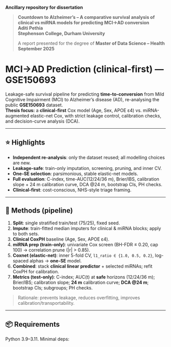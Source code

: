 **Ancillary repository for dissertation**
>
> **Countdown to Alzheimer’s – A comparative survival analysis of clinical vs miRNA models for predicting MCI→AD conversion**  
> **Aditi Pethia**  
> **Stephenson College, Durham University**  
>  
> A report presented for the degree of **Master of Data Science – Health**  
> **September 2025**

# MCI→AD Prediction (clinical-first) — GSE150693

Leakage-safe survival pipeline for predicting **time-to-conversion** from Mild Cognitive Impairment (MCI) to Alzheimer’s disease (AD), re-analysing the public **GSE150693** dataset.  
**Thesis focus:** a **clinical-first** Cox model (Age, Sex, APOE ε4) vs. miRNA-augmented elastic-net Cox, with strict leakage control, calibration checks, and decision-curve analysis (DCA).

---

## ⭐ Highlights
- **Independent re-analysis**: only the dataset reused; all modelling choices are new.
- **Leakage-safe**: train-only imputation, screening, pruning, and inner CV.
- **One-SE selection**: parsimonious, stable elastic-net models.
- **Full evaluation**: C-index, time-AUC(12/24/36 m), Brier/IBS, calibration slope + 24 m calibration curve, DCA @24 m, bootstrap CIs, PH checks.
- **Clinical-first**: cost-conscious, NHS-style triage framing.

---

## 🧠 Methods (pipeline)
1. **Split**: single stratified train/test (75/25), fixed seed.
2. **Impute**: train-fitted median imputers for clinical & miRNA blocks; apply to both sets.
3. **Clinical CoxPH** baseline (Age, Sex, APOE ε4).
4. **miRNA prep (train-only)**: univariate Cox screen (BH-FDR ≤ 0.20, cap 100) → correlation prune (|r| > 0.85).
5. **Coxnet (elastic-net)**: inner 5-fold CV, `l1_ratio ∈ {1.0, 0.5, 0.2}`, log-spaced alphas → **one-SE** model.
6. **Combined**: stack **clinical linear predictor** + selected miRNAs; refit CoxPH for calibration.
7. **Metrics (test-only)**: C-index; AUC(t) at **safe** horizons (12/24/36 m); Brier/IBS; calibration slope; **24 m** calibration curve; **DCA @24 m**; bootstrap CIs; subgroups; PH checks.

> Rationale: prevents leakage, reduces overfitting, improves calibration/transportability.

---

## 📦 Requirements
Python 3.9–3.11. Minimal deps:
